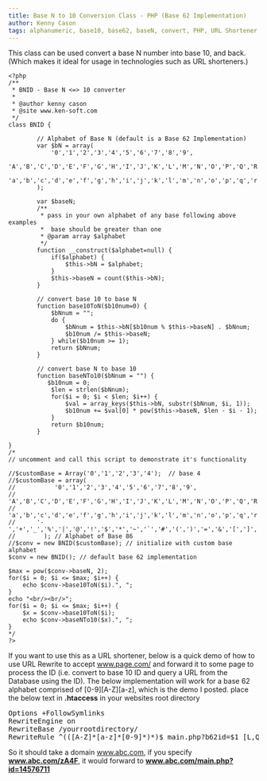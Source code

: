 ```yaml
---
title: Base N to 10 Conversion Class - PHP (Base 62 Implementation)
author: Kenny Cason
tags: alphanumeric, base10, base62, baseN, convert, PHP, URL Shortener
---
```


This class can be used convert a base N number into base 10, and back. (Which makes it ideal for usage in technologies such as URL shorteners.)

```{.php .numberLines startFrom="1"}
<?php
/**
 * BNID - Base N <=> 10 converter
 *
 * @author kenny cason
 * @site www.ken-soft.com
 */
class BNID {

        // Alphabet of Base N (default is a Base 62 Implementation)
        var $bN = array(
            '0','1','2','3','4','5','6','7','8','9',
            'A','B','C','D','E','F','G','H','I','J','K','L','M','N','O','P','Q','R','S','T','U','V','W','X','Y','Z',
            'a','b','c','d','e','f','g','h','i','j','k','l','m','n','o','p','q','r','s','t','u','v','w','x','y','z'
        );

        var $baseN;
        /**
         * pass in your own alphabet of any base following above examples
         *  base should be greater than one
         * @param array $alphabet
         */
        function __construct($alphabet=null) {
            if($alphabet) {
                $this->bN = $alphabet;
            }
            $this->baseN = count($this->bN);
        }

        // convert base 10 to base N
        function base10ToN($b10num=0) {
            $bNnum = "";
            do {
                $bNnum = $this->bN[$b10num % $this->baseN] . $bNnum;
                $b10num /= $this->baseN;
            } while($b10num >= 1);     
            return $bNnum;
        }

        // convert base N to base 10
        function baseNTo10($bNnum = "") {
           $b10num = 0;
            $len = strlen($bNnum);
            for($i = 0; $i < $len; $i++) {
                $val = array_keys($this->bN, substr($bNnum, $i, 1));
                $b10num += $val[0] * pow($this->baseN, $len - $i - 1);
            }
            return $b10num;
        }

}
/*
// uncomment and call this script to demonstrate it's functionality

//$customBase = Array('0','1','2','3','4');  // base 4
//$customBase = array(
//           '0','1','2','3','4','5','6','7','8','9',
//            'A','B','C','D','E','F','G','H','I','J','K','L','M','N','O','P','Q','R','S','T','U','V','W','X','Y','Z',
//            'a','b','c','d','e','f','g','h','i','j','k','l','m','n','o','p','q','r','s','t','u','v','w','x','y','z',
//	    '-','+','_','%','|','@','!','$','*','~','`','#','(',')','=','&','[',']','{','}','<','>',':',';'
//        ); // Alphabet of Base 86 
//$conv = new BNID($customBase); // initialize with custom base alphabet 
$conv = new BNID(); // default base 62 implementation

$max = pow($conv->baseN, 2);
for($i = 0; $i <= $max; $i++) {
    echo $conv->base10ToN($i).", ";
}
echo "<br/><br/>";
for($i = 0; $i <= $max; $i++) {
    $x = $conv->base10ToN($i);
    echo $conv->baseNTo10($x).", ";
}
*/
?>
```

If you want to use this as a URL shortener, below is a quick demo of how to use URL Rewrite to accept www.page.com/<BaseNID> and forward it to some page to process the ID (i.e. convert to base 10 ID and query a URL from the Database using the ID). The below implementation will work for a base 62 alphabet comprised of [0-9][A-Z][a-z], which is the demo I posted.
place the below text in <b>.htaccess</b> in your websites root directory<br/>

<pre>Options +FollowSymlinks
RewriteEngine on
RewriteBase /yourrootdirectory/
RewriteRule ^(([A-Z]*[a-z]*[0-9]*)*)$ main.php?b62id=$1 [L,QSA]
</pre>

So it should take a domain  www.abc.com, if you specify <b>www.abc.com/zA4F</b>, it would forward to <b>www.abc.com/main.php?id=14576711</b>
<!--
<b>Here is a sample Demo</b>
<a href="/code/php/baseconvert/AABCz23" target="blank">/code/php/baseconvert/AABCz23</a>
-->